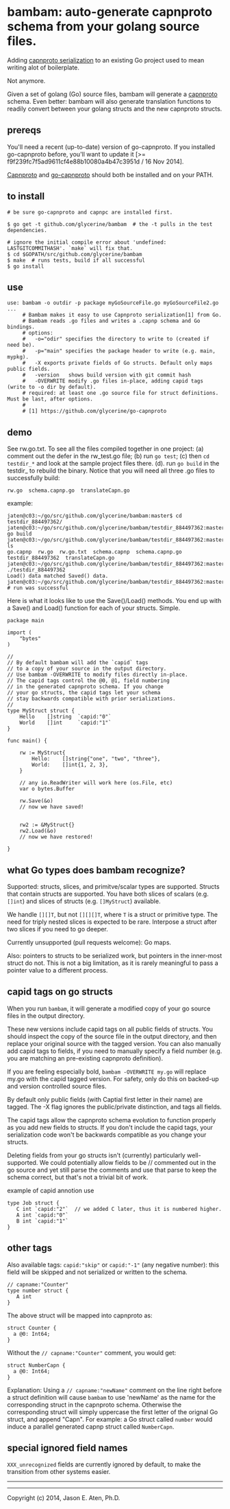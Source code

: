 bambam: auto-generate capnproto schema from your golang source files.
======

Adding [capnproto serialization](https://github.com/glycerine/go-capnproto) to an existing Go project used to mean writing alot of boilerplate.

Not anymore.

Given a set of golang (Go) source files, bambam will generate a [capnproto](http://kentonv.github.io/capnproto/) schema. Even better: bambam will also generate translation functions to readily convert between your golang structs and the new capnproto structs.

prereqs
-------

You'll need a recent (up-to-date) version of go-capnproto. If you installed go-capnproto before, you'll want to update it [>= f9f239fc7f5ad9611cf4e88b10080a4b47c3951d  / 16 Nov 2014].

[Capnproto](http://kentonv.github.io/capnproto/) and [go-capnproto](https://github.com/glycerine/go-capnproto) should both be installed and on your PATH.

to install
--------
~~~
# be sure go-capnproto and capnpc are installed first.

$ go get -t github.com/glycerine/bambam  # the -t pulls in the test dependencies.

# ignore the initial compile error about 'undefined: LASTGITCOMMITHASH'. `make` will fix that.
$ cd $GOPATH/src/github.com/glycerine/bambam
$ make  # runs tests, build if all successful
$ go install
~~~


use
---------

~~~
use: bambam -o outdir -p package myGoSourceFile.go myGoSourceFile2.go ...
     # Bambam makes it easy to use Capnproto serialization[1] from Go.
     # Bambam reads .go files and writes a .capnp schema and Go bindings.
     # options:
     #   -o="odir" specifies the directory to write to (created if need be).
     #   -p="main" specifies the package header to write (e.g. main, mypkg).
     #   -X exports private fields of Go structs. Default only maps public fields.
     #   -version   shows build version with git commit hash
     #   -OVERWRITE modify .go files in-place, adding capid tags (write to -o dir by default).
     # required: at least one .go source file for struct definitions. Must be last, after options.
     #
     # [1] https://github.com/glycerine/go-capnproto 
~~~

demo
-----

See rw.go.txt. To see all the files compiled together in one project: (a) comment out the defer in the rw_test.go file; (b) run `go test`; (c) then `cd testdir_*` and look at the sample project files there. (d). run `go build` in the testdir_ to rebuild the binary. Notice that you will need all three .go files to successfully build: 

~~~
rw.go  schema.capnp.go  translateCapn.go
~~~

example:

~~~
jaten@c03:~/go/src/github.com/glycerine/bambam:master$ cd testdir_884497362/
jaten@c03:~/go/src/github.com/glycerine/bambam/testdir_884497362:master$ go build
jaten@c03:~/go/src/github.com/glycerine/bambam/testdir_884497362:master$ ls
go.capnp  rw.go  rw.go.txt  schema.capnp  schema.capnp.go  testdir_884497362  translateCapn.go
jaten@c03:~/go/src/github.com/glycerine/bambam/testdir_884497362:master$ ./testdir_884497362
Load() data matched Saved() data.
jaten@c03:~/go/src/github.com/glycerine/bambam/testdir_884497362:master$ # run was successful
~~~

Here is what it looks like to use the Save()/Load() methods. You end up with a Save() and Load() function for each of your structs. Simple.

~~~
package main

import (
    "bytes"
)

//
// By default bambam will add the `capid` tags
// to a copy of your source in the output directory.
// Use bambam -OVERWRITE to modify files directly in-place.
// The capid tags control the @0, @1, field numbering 
// in the generated capnproto schema. If you change
// your go structs, the capid tags let your schema
// stay backwards compatible with prior serializations.
//
type MyStruct struct {
	Hello    []string  `capid:"0"`
	World    []int     `capid:"1"`
}

func main() {

	rw := MyStruct{
		Hello:    []string{"one", "two", "three"},
		World:    []int{1, 2, 3},
	}

    // any io.ReadWriter will work here (os.File, etc)
	var o bytes.Buffer

	rw.Save(&o)
    // now we have saved!


    rw2 := &MyStruct{}
	rw2.Load(&o)
    // now we have restored!

}

~~~

what Go types does bambam recognize?
----------------------------------------

Supported: structs, slices, and primitve/scalar types are supported. Structs that contain structs are supported. You have both slices of scalars (e.g. `[]int`) and slices of structs (e.g. `[]MyStruct`) available.

We handle `[][]T`, but not `[][][]T`, where `T` is a struct or primitive type. The need for triply nested slices is expected to be rare. Interpose a struct after two slices if you need to go deeper.

Currently unsupported (pull requests welcome): Go maps.  

Also: pointers to structs to be serialized work, but pointers in the inner-most struct do not. This is not a big limitation, as it is rarely meaningful to pass a pointer value to a different process.


capid tags on go structs
--------------------------

When you run `bambam`, it will generate a modified copy of your go source files in the output directory.

These new versions include capid tags on all public fields of structs. You should inspect the copy of the source file in the output directory, and then replace your original source with the tagged version.  You can also manually add capid tags to fields, if you need to manually specify a field number (e.g. you are matching an pre-existing capnproto definition).

If you are feeling especially bold, `bambam -OVERWRITE my.go` will replace my.go with the capid tagged version. For safety, only do this on backed-up and version controlled source files.

By default only public fields (with Captial first letter in their name) are tagged. The -X flag ignores the public/private distinction, and tags all fields.

The capid tags allow the capnproto schema evolution to function properly as you add new fields to structs. If you don't include the capid tags, your serialization code won't be backwards compatible as you change your structs.

Deleting fields from your go structs isn't (currently) particularly well-supported. We could potentially allow fields to be // commented out in the go source and yet still parse the comments and use that parse to keep the schema correct, but that's not a trivial bit of work.

example of capid annotion use
~~~
type Job struct { 
   C int `capid:"2"`  // we added C later, thus it is numbered higher.
   A int `capid:"0"`
   B int `capid:"1"` 
}
~~~

other tags
----------

Also available tags: `capid:"skip"` or `capid:"-1"` (any negative number): this field will be skipped and not serialized or written to the schema.

~~~
// capname:"Counter"
type number struct {
   A int
}
~~~

The above struct will be mapped into capnproto as:

~~~
struct Counter {
  a @0: Int64;
}
~~~

Without the `// capname:"Counter"` comment, you would get:

~~~
struct NumberCapn {
  a @0: Int64;
}
~~~

Explanation: Using a `// capname:"newName"` comment on the line right before a struct definition will cause `bambam` to use 'newName' as the name for the corresponding struct in the capnproto schema. Otherwise the corresponding struct will simply uppercase the first letter of the orignal Go struct, and append "Capn". For example: a Go struct called `number` would induce a parallel generated capnp struct called `NumberCapn`.

special ignored field names
---------------------------
`XXX_unrecognized` fields are currently ignored by default, to make the transition from other systems easier.

-----
-----

Copyright (c) 2014, Jason E. Aten, Ph.D.

